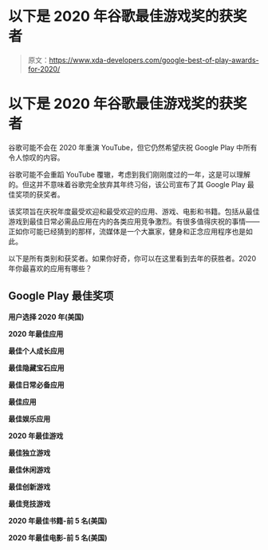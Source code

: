 # 以下是 2020 年谷歌最佳游戏奖的获奖者

> 原文：<https://www.xda-developers.com/google-best-of-play-awards-for-2020/>

# 以下是 2020 年谷歌最佳游戏奖的获奖者

谷歌可能不会在 2020 年重演 YouTube，但它仍然希望庆祝 Google Play 中所有令人惊叹的内容。

谷歌可能不会重蹈 YouTube 覆辙，考虑到我们刚刚度过的一年，这是可以理解的。但这并不意味着谷歌完全放弃其年终习俗，该公司宣布了其 Google Play 最佳奖项的获奖者。

该奖项旨在庆祝年度最受欢迎和最受欢迎的应用、游戏、电影和书籍。包括从最佳游戏到最佳日常必需品应用在内的各类应用竞争激烈。有很多值得庆祝的事情——正如你可能已经猜到的那样，流媒体是一个大赢家，健身和正念应用程序也是如此。

以下是所有类别和获奖者。如果你好奇，你可以在这里看到去年的获胜者。2020 年你最喜欢的应用有哪些？

## Google Play 最佳奖项

**用户选择 2020 年(美国)**

**2020 年最佳应用**

**最佳个人成长应用**

**最佳隐藏宝石应用**

**最佳日常必备应用**

**最佳应用**

**最佳娱乐应用**

**2020 年最佳游戏**

**最佳独立游戏**

**最佳休闲游戏**

**最佳创新游戏**

**最佳竞技游戏**

**2020 年最佳书籍-前 5 名(美国)**

**2020 年最佳电影-前 5 名(美国)**